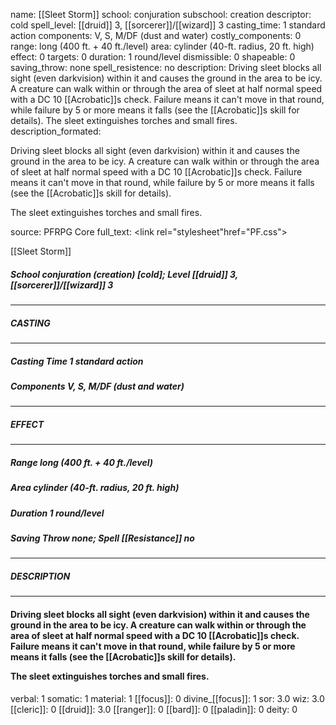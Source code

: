 name: [[Sleet Storm]]
school: conjuration
subschool: creation
descriptor: cold
spell_level: [[druid]] 3, [[sorcerer]]/[[wizard]] 3
casting_time: 1 standard action
components: V, S, M/DF (dust and water)
costly_components: 0
range: long (400 ft. + 40 ft./level)
area: cylinder (40-ft. radius, 20 ft. high)
effect: 0
targets: 0
duration: 1 round/level
dismissible: 0
shapeable: 0
saving_throw: none
spell_resistence: no
description: Driving sleet blocks all sight (even darkvision) within it and causes the ground in the area to be icy. A creature can walk within or through the area of sleet at half normal speed with a DC 10 [[Acrobatic]]s check. Failure means it can't move in that round, while failure by 5 or more means it falls (see the [[Acrobatic]]s skill for details).  The sleet extinguishes torches and small fires.
description_formated: <p>Driving sleet blocks all sight (even darkvision) within it and causes the ground in the area to be icy. A creature can walk within or through the area of sleet at half normal speed with a DC 10 [[Acrobatic]]s check. Failure means it can't move in that round, while failure by 5 or more means it falls (see the [[Acrobatic]]s skill for details).</p><p>The sleet extinguishes torches and small fires.</p>
source: PFRPG Core
full_text: <link rel="stylesheet"href="PF.css"><div class="heading"><p class="alignleft">[[Sleet Storm]]</p><div style="clear: both;"></div></div><div><h5><b>School </b>conjuration (creation) [cold]; <b>Level </b>[[druid]] 3, [[sorcerer]]/[[wizard]] 3</h5></div><hr/><div><h5><b>CASTING</b></h5></div><hr/><div><h5><b>Casting Time </b>1 standard action</h5><h5><b>Components </b>V, S, M/DF (dust and water)</h5></div><hr/><div><h5><b>EFFECT</b></h5></div><hr/><div><h5><b>Range </b>long (400 ft. + 40 ft./level)</h5><h5><b>Area </b>cylinder (40-ft. radius, 20 ft. high)</h5><h5><b>Duration </b>1 round/level</h5><h5><b>Saving Throw </b>none; <b>Spell [[Resistance]] </b>no</h5></div><hr/><div><h5><b>DESCRIPTION</b></h5></div><hr/><div><h4><p>Driving sleet blocks all sight (even darkvision) within it and causes the ground in the area to be icy. A creature can walk within or through the area of sleet at half normal speed with a DC 10 [[Acrobatic]]s check. Failure means it can't move in that round, while failure by 5 or more means it falls (see the [[Acrobatic]]s skill for details).</p><p>The sleet extinguishes torches and small fires.</p></h4></div>
verbal: 1
somatic: 1
material: 1
[[focus]]: 0
divine_[[focus]]: 1
sor: 3.0
wiz: 3.0
[[cleric]]: 0
[[druid]]: 3.0
[[ranger]]: 0
[[bard]]: 0
[[paladin]]: 0
deity: 0

